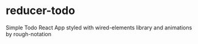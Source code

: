 # reducer-todo

Simple Todo React App styled with wired-elements library and animations by rough-notation
